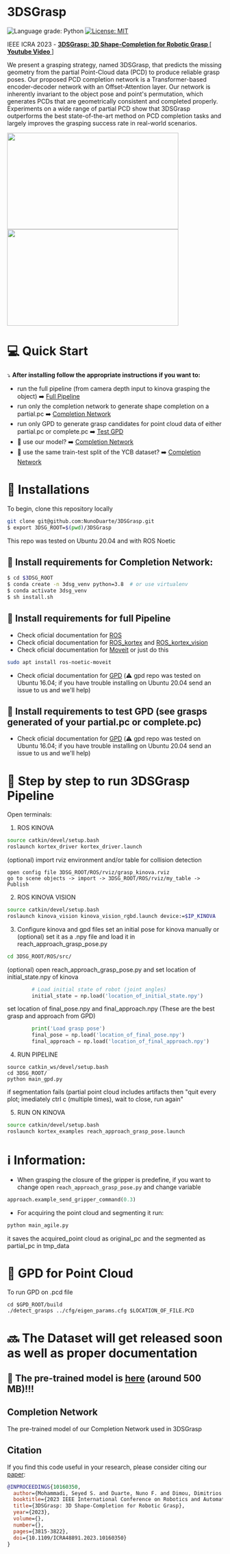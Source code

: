 # 3DSGrasp
![Language grade: Python](https://img.shields.io/badge/python-3.7|3.8%20-brightgreen)
[![License: MIT](https://img.shields.io/badge/License-MIT-yellow.svg)](https://opensource.org/licenses/MIT)

IEEE ICRA 2023 - [<b>3DSGrasp: 3D Shape-Completion for Robotic Grasp </b>](https://arxiv.org/abs/2301.00866) [[<b> Youtube Video </b>](https://youtu.be/i_v4EX_Nkls)]

We present a grasping strategy, named 3DSGrasp, that predicts the missing geometry from the partial Point-Cloud data (PCD) to produce reliable grasp poses. Our proposed PCD completion network is a Transformer-based encoder-decoder network with an Offset-Attention layer. Our network is inherently invariant to the object pose and point's permutation, which generates PCDs that are geometrically consistent and completed properly. Experiments on a wide range of partial PCD show that 3DSGrasp outperforms the best state-of-the-art method on PCD completion tasks and largely improves the grasping success rate in real-world scenarios.

<img src="media/first_gif.gif" width="400" height="225" /> <img src="media/second_gif.gif" width="400" height="225" />

# :computer:  Quick Start
:arrow_heading_down: <b>After installing follow the appropriate instructions if you want to:</b>
- run the full pipeline (from camera depth input to kinova grasping the object) :arrow_right: [Full Pipeline](#page_facing_up-step-by-step-of-3dsgrasp-pipeline)
- run only the completion network to generate shape completion on a partial.pc :arrow_right: [Completion Network](#completion-network)
- run only GPD to generate grasp candidates for point cloud data of either partial.pc or complete.pc :arrow_right: [Test GPD](#page_facing_up-gpd-for-point-cloud)
- :train2: use our model? :arrow_right: [Completion Network](#completion-network)
- :vertical_traffic_light: use the same train-test split of the YCB dataset? :arrow_right: [Completion Network](#completion-network)

# :key: Installations
To begin, clone this repository locally
```bash
git clone git@github.com:NunoDuarte/3DSGrasp.git
$ export 3DSG_ROOT=$(pwd)/3DSGrasp
```
This repo was tested on Ubuntu 20.04 and with ROS Noetic

## :key: Install requirements for Completion Network:
```bash
$ cd $3DSG_ROOT
$ conda create -n 3dsg_venv python=3.8  # or use virtualenv
$ conda activate 3dsg_venv
$ sh install.sh
```

## :key: Install requirements for full Pipeline
- Check oficial documentation for [ROS](http://wiki.ros.org/noetic/Installation/Ubuntu)
- Check oficial documentation for [ROS_kortex](https://github.com/Kinovarobotics/ros_kortex) and [ROS_kortex_vision](https://github.com/Kinovarobotics/ros_kortex_vision)
- Check oficial documentation for [Moveit](https://moveit.ros.org/install/) or just do this 
```bash
sudo apt install ros-noetic-moveit
```
- Check oficial documentation for [GPD](https://github.com/atenpas/gpd) (:warning: gpd repo was tested on Ubuntu 16.04; if you have trouble installing on Ubuntu 20.04 send an issue to us and we'll help)

## :key: Install requirements to test GPD (see grasps generated of your partial.pc or complete.pc)
- Check oficial documentation for [GPD](https://github.com/atenpas/gpd) (:warning: gpd repo was tested on Ubuntu 16.04; if you have trouble installing on Ubuntu 20.04 send an issue to us and we'll help)

# :page_facing_up: Step by step to run 3DSGrasp Pipeline
Open terminals:
1. ROS KINOVA
```bash
source catkin/devel/setup.bash
roslaunch kortex_driver kortex_driver.launch
```
(optional) import rviz environment and/or table for collision detection
```
open config file 3DSG_ROOT/ROS/rviz/grasp_kinova.rviz
go to scene objects -> import -> 3DSG_ROOT/ROS/rviz/my_table -> Publish
```
2. ROS KINOVA VISION
```bash
source catkin/devel/setup.bash
roslaunch kinova_vision kinova_vision_rgbd.launch device:=$IP_KINOVA
```
3. Configure kinova and gpd files
set an initial pose for kinova manually or (optional) set it as a .npy file and load it in reach_approach_grasp_pose.py
```bash
cd 3DSG_ROOT/ROS/src/
```
(optional) open reach_approach_grasp_pose.py and set location of initial_state.npy of kinova 
```python
        # Load initial state of robot (joint angles)
        initial_state = np.load('location_of_initial_state.npy')
```
set location of final_pose.npy and final_approach.npy (These are the best grasp and approach from GPD)
```python
        print('Load grasp pose')
        final_pose = np.load('location_of_final_pose.npy')
        final_approach = np.load('location_of_final_approach.npy')
```
4. RUN PIPELINE
```
source catkin_ws/devel/setup.bash
cd 3DSG_ROOT/
python main_gpd.py
```
if segmentation fails (partial point cloud includes artifacts then "quit every plot; imediately ctrl c (multiple times), wait to close, run again"

5. RUN ON KINOVA
```bash
source catkin/devel/setup.bash
roslaunch kortex_examples reach_approach_grasp_pose.launch
```

# :information_source: Information:
- When grasping the closure of the gripper is predefine, if you want to change open ```reach_approach_grasp_pose.py``` and change variable
```  python
approach.example_send_gripper_command(0.3)
```

- For acquiring the point cloud and segmenting it run:
```bash
python main_agile.py
```
it saves the acquired_point cloud as original_pc and the segmented as partial_pc in tmp_data


# :page_facing_up: GPD for Point Cloud
To run GPD on .pcd file 
```
cd $GPD_ROOT/build
./detect_grasps ../cfg/eigen_params.cfg $LOCATION_OF_FILE.PCD 
```

# :soon: The Dataset will get released soon as well as proper documentation
## :tada: The pre-trained model is [here](https://drive.google.com/file/d/11vTsY0MQw9pzsqz3MyvCKjQT2rQ9VxVi/view?usp=share_link) (around 500 MB)!!!
## Completion Network
The pre-trained model of our Completion Network used in 3DSGrasp

## Citation 
If you find this code useful in your research, please consider citing our [paper](https://arxiv.org/abs/2301.00866):
```bibtex
@INPROCEEDINGS{10160350,
  author={Mohammadi, Seyed S. and Duarte, Nuno F. and Dimou, Dimitrios and Wang, Yiming and Taiana, Matteo and Morerio, Pietro and Dehban, Atabak and Moreno, Plinio and Bernardino, Alexandre and Del Bue, Alessio and Santos-Victor, José},
  booktitle={2023 IEEE International Conference on Robotics and Automation (ICRA)}, 
  title={3DSGrasp: 3D Shape-Completion for Robotic Grasp}, 
  year={2023},
  volume={},
  number={},
  pages={3815-3822},
  doi={10.1109/ICRA48891.2023.10160350}
}
```
